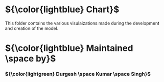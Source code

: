 # ${\color{lightblue} Chart}$

This folder contains the various visulaizations made during the development and creation of the model.

# ${\color{lightblue} Maintained \space by}$
### ${\color{lightgreen} Durgesh \space Kumar \space Singh}$
